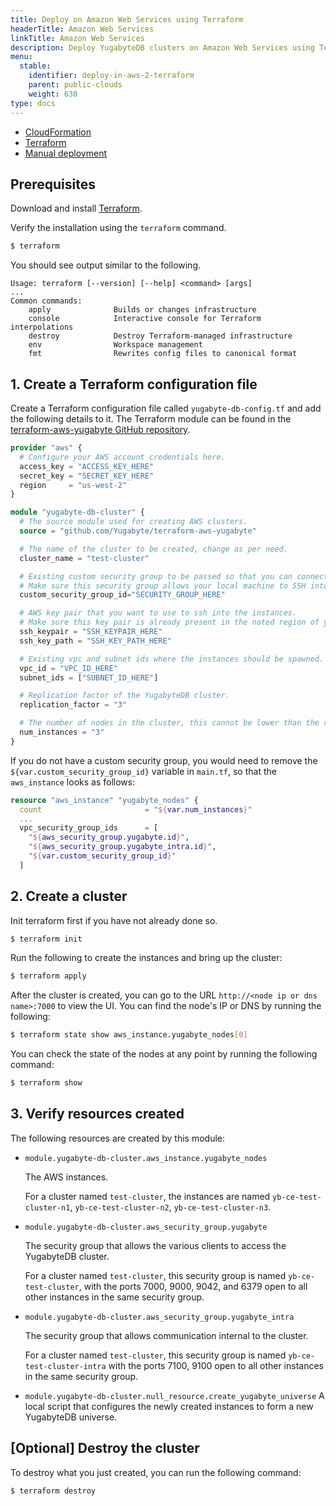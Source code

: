 ```yaml
---
title: Deploy on Amazon Web Services using Terraform
headerTitle: Amazon Web Services
linkTitle: Amazon Web Services
description: Deploy YugabyteDB clusters on Amazon Web Services using Terraform.
menu:
  stable:
    identifier: deploy-in-aws-2-terraform
    parent: public-clouds
    weight: 630
type: docs
---
```


<ul class="nav nav-tabs-alt nav-tabs-yb">
  <li >
    <a href="../cloudformation/" class="nav-link">
      <i class="icon-shell"></i>
      CloudFormation
    </a>
  </li>
  <li >
    <a href="../terraform/" class="nav-link active">
      <i class="icon-shell"></i>
      Terraform
    </a>
  </li>
  <li>
    <a href="../manual-deployment/" class="nav-link">
      <i class="icon-shell"></i>
      Manual deployment
    </a>
  </li>
</ul>

## Prerequisites

Download and install [Terraform](https://www.terraform.io/downloads.html).

Verify the installation using the `terraform` command.

```sh
$ terraform
```

You should see output similar to the following.

```output
Usage: terraform [--version] [--help] <command> [args]
...
Common commands:
    apply              Builds or changes infrastructure
    console            Interactive console for Terraform interpolations
    destroy            Destroy Terraform-managed infrastructure
    env                Workspace management
    fmt                Rewrites config files to canonical format
```

## 1. Create a Terraform configuration file

Create a Terraform configuration file called `yugabyte-db-config.tf` and add the following details to it. The Terraform module can be found in the [terraform-aws-yugabyte GitHub repository](https://github.com/yugabyte/terraform-aws-yugabyte).

```terraform
provider "aws" {
  # Configure your AWS account credentials here.
  access_key = "ACCESS_KEY_HERE"
  secret_key = "SECRET_KEY_HERE"
  region     = "us-west-2"
}

module "yugabyte-db-cluster" {
  # The source module used for creating AWS clusters.
  source = "github.com/Yugabyte/terraform-aws-yugabyte"

  # The name of the cluster to be created, change as per need.
  cluster_name = "test-cluster"

  # Existing custom security group to be passed so that you can connect to the instances.
  # Make sure this security group allows your local machine to SSH into these instances.
  custom_security_group_id="SECURITY_GROUP_HERE"

  # AWS key pair that you want to use to ssh into the instances.
  # Make sure this key pair is already present in the noted region of your account.
  ssh_keypair = "SSH_KEYPAIR_HERE"
  ssh_key_path = "SSH_KEY_PATH_HERE"

  # Existing vpc and subnet ids where the instances should be spawned.
  vpc_id = "VPC_ID_HERE"
  subnet_ids = ["SUBNET_ID_HERE"]

  # Replication factor of the YugabyteDB cluster.
  replication_factor = "3"

  # The number of nodes in the cluster, this cannot be lower than the replication factor.
  num_instances = "3"
}
```

If you do not have a custom security group, you would need to remove the `${var.custom_security_group_id}` variable in `main.tf`, so that the `aws_instance` looks as follows:

```terraform
resource "aws_instance" "yugabyte_nodes" {
  count                       = "${var.num_instances}"
  ...
  vpc_security_group_ids      = [
    "${aws_security_group.yugabyte.id}",
    "${aws_security_group.yugabyte_intra.id}",
    "${var.custom_security_group_id}"
  ]
```

## 2. Create a cluster

Init terraform first if you have not already done so.

```sh
$ terraform init
```

Run the following to create the instances and bring up the cluster:

```sh
$ terraform apply
```

After the cluster is created, you can go to the URL `http://<node ip or dns name>:7000` to view the UI. You can find the node's IP or DNS by running the following:

```sh
$ terraform state show aws_instance.yugabyte_nodes[0]
```

You can check the state of the nodes at any point by running the following command:

```sh
$ terraform show
```

## 3. Verify resources created

The following resources are created by this module:

- `module.yugabyte-db-cluster.aws_instance.yugabyte_nodes`

    The AWS instances.

    For a cluster named `test-cluster`, the instances are named `yb-ce-test-cluster-n1`, `yb-ce-test-cluster-n2`, `yb-ce-test-cluster-n3`.

- `module.yugabyte-db-cluster.aws_security_group.yugabyte`

    The security group that allows the various clients to access the YugabyteDB cluster.

    For a cluster named `test-cluster`, this security group is named `yb-ce-test-cluster`, with the ports 7000, 9000, 9042, and 6379 open to all other instances in the same security group.

- `module.yugabyte-db-cluster.aws_security_group.yugabyte_intra`

    The security group that allows communication internal to the cluster.

    For a cluster named `test-cluster`, this security group is named `yb-ce-test-cluster-intra` with the ports 7100, 9100 open to all other instances in the same security group.

- `module.yugabyte-db-cluster.null_resource.create_yugabyte_universe` A local script that configures the newly created instances to form a new YugabyteDB universe.

## [Optional] Destroy the cluster

To destroy what you just created, you can run the following command:

```sh
$ terraform destroy
```
